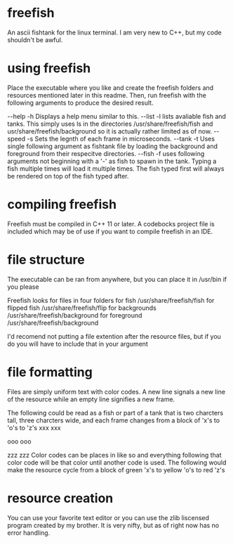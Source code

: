 # freefish
An ascii fishtank for the linux terminal. I am very new to C++, but my code shouldn't be awful.

# using freefish
Place the executable where you like and create the freefish folders and resources mentioned later in this readme. Then, run freefish with the following arguments to produce the desired result.

--help    -h  Displays a help menu similar to this.
--list    -l  lists avaliable fish and tanks. This simply uses ls in the directories /usr/share/freefish/fish and usr/share/freefish/background so it is actually rather limited as of now.
--speed   -s  Sets the legnth of each frame in microseconds.
--tank    -t  Uses single following argument as fishtank file by loading the background and foreground from their respecitve directories.
--fish    -f  uses following arguments not beginning with a '-' as fish to spawn in the tank. Typing a fish multiple times will load it multiple times. The fish typed first will always be rendered on top of the fish typed after.

# compiling freefish
Freefish must be compiled in C++ 11 or later. A codebocks project file is included which may be of use if you want to compile freefish in an IDE.

# file structure
The executable can be ran from anywhere, but you can place it in /usr/bin if you please

Freefish looks for files in four folders
for fish /usr/share/freefish/fish
for flipped fish /usr/share/freefish/flip
for backgrounds /usr/share/freefish/background
for foreground /usr/share/freefish/background

I'd recomend not putting a file extention after the resource files, but if you do you will have to include that in your argument

# file formatting

Files are simply uniform text with color codes. A new line signals a new line of the resource while an empty line signifies a new frame.

The following could be read as a fish or part of a tank that is two charcters tall, three charcters wide, and each frame changes from a block of 'x's to 'o's to 'z's 
  xxx
  xxx

  ooo
  ooo

  zzz
  zzz
Color codes can be places in like so and everything following that color code will be that color until another code is used. The following would make the resource cycle from a block of green 'x's to yellow 'o's to red 'z's

# resource creation
You can use your favorite text editor or you can use the zlib liscensed program created by my brother. It is very nifty, but as of right now has no error handling.
